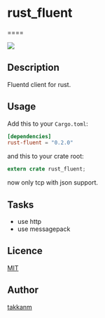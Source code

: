 # rust_fluent
====

![](https://travis-ci.org/takkanm/rust_fluent.svg?branch=master)

## Description

Fluentd client for rust.

## Usage

Add this to your `Cargo.toml`:

```toml
[dependencies]
rust-fluent = "0.2.0"
```

and this to your crate root:

```rust
extern crate rust_fluent;
```

now only tcp with json  support.

## Tasks

- use http
- use messagepack

## Licence

[MIT](https://github.com/takkanm/rust_fluent/blob/master/LICENCE)

## Author

[takkanm](https://github.com/takkanm)
